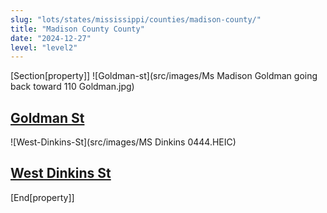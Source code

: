 ```yaml
---
slug: "lots/states/mississippi/counties/madison-county/"
title: "Madison County County"
date: "2024-12-27"
level: "level2"
---
```


[Section[property]]
![Goldman-st](src/images/Ms Madison  Goldman going back toward 110 Goldman.jpg)
## [Goldman St](goldman-st/)

![West-Dinkins-St](src/images/MS Dinkins 0444.HEIC)
## [West Dinkins St](west-dinkins-st/)

[End[property]]


